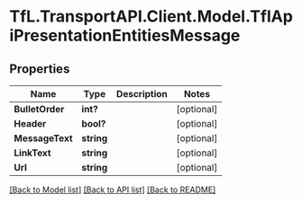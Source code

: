 # TfL.TransportAPI.Client.Model.TflApiPresentationEntitiesMessage
## Properties

Name | Type | Description | Notes
------------ | ------------- | ------------- | -------------
**BulletOrder** | **int?** |  | [optional] 
**Header** | **bool?** |  | [optional] 
**MessageText** | **string** |  | [optional] 
**LinkText** | **string** |  | [optional] 
**Url** | **string** |  | [optional] 

[[Back to Model list]](../../TfL.TransportAPI.Client/docs/README.md#documentation-for-models) [[Back to API list]](../../TfL.TransportAPI.Client/docs/README.md#documentation-for-api-endpoints) [[Back to README]](../../TfL.TransportAPI.Client/docs/README.md)

